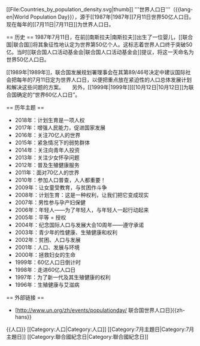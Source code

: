 [[File:Countries_by_population_density.svg|thumb]]
'''世界人口日'''（{{lang-en|World Population Day}}），源于[[1987年|1987年]]7月11日世界50亿人口日。现在每年的[[7月11日|7月11日]]为世界人口日。

== 历史 ==
1987年7月11日，在前[[南斯拉夫|南斯拉夫]]出生了一位婴儿，[[联合国|联合国]]将其象征性地认定为世界第50亿个人。这标志着世界人口终于突破50亿。当时[[联合国人口活动基金会|联合国人口活动基金会]]提议，将这一天命名为世界50亿人口日。

[[1989年|1989年]]，联合国发展规划署理事会在其第89/46号决定中建议国际社会把每年的7月11日定为世界人口日，以便把重点放在紧迫性的人口总体发展计划和解决这些问题的方案。
　
另外，[[1999年|1999年]][[10月12日|10月12日]]为联合国确定的“世界60亿人口日”。

== 历年主题 ==
* 2018年：计划生育是一项人权
* 2017年：增强人民能力，促进国家发展
* 2016年：关注70亿人的世界
* 2015年：紧急情况下的弱势群体
* 2014年：关注向青年人投资
* 2013年：关注少女怀孕问题
* 2012年：普及生殖健康服务
* 2011年：面对70亿人的世界
* 2010年：参加人口普查，人人都重要！
* 2009年：让女童受教育，与贫困作斗争
* 2008年：计划生育：这是一种权利，让我们把它变成现实
* 2007年：男性参与孕产妇保健
* 2006年：年轻人——为了年轻人，与年轻人一起行动起来
* 2005年：平等 = 授权
* 2004年：纪念国际人口与发展大会10周年——遵守承诺
* 2003年：青少年的性健康、生殖健康和权利
* 2002年：贫困、人口与发展
* 2001年：人口、发展与环境
* 2000年：拯救妇女的生命
* 1999年：60亿人口日倒计时
* 1998年：走进60亿人口日
* 1997年：为了新一代及其生殖健康的权利
* 1996年：生殖健康与艾滋病

== 外部链接 ==
* [http://www.un.org/zh/events/populationday/ 联合国世界人口日]{{zh-hans}}


{{人口}}
[[Category:人口|Category:人口]]
[[Category:7月主題日|Category:7月主題日]]
[[Category:聯合國紀念日|Category:聯合國紀念日]]